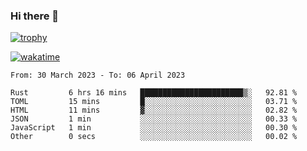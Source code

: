 ### Hi there 👋

[![trophy](https://github-profile-trophy.vercel.app/?username=cxnky&theme=dracula)](https://github.com/ryo-ma/github-profile-trophy)

[![wakatime](https://wakatime.com/badge/user/1c39c599-5497-41b9-a5be-2c4676e7fd23.svg)](https://wakatime.com/@1c39c599-5497-41b9-a5be-2c4676e7fd23)
<!--START_SECTION:waka-->

```text
From: 30 March 2023 - To: 06 April 2023

Rust         6 hrs 16 mins   ███████████████████████▒░   92.81 %
TOML         15 mins         █░░░░░░░░░░░░░░░░░░░░░░░░   03.71 %
HTML         11 mins         ▓░░░░░░░░░░░░░░░░░░░░░░░░   02.82 %
JSON         1 min           ░░░░░░░░░░░░░░░░░░░░░░░░░   00.33 %
JavaScript   1 min           ░░░░░░░░░░░░░░░░░░░░░░░░░   00.30 %
Other        0 secs          ░░░░░░░░░░░░░░░░░░░░░░░░░   00.02 %
```

<!--END_SECTION:waka-->
